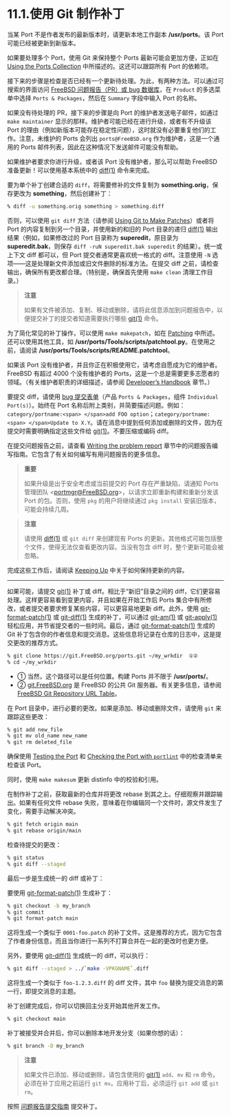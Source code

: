 # 11.1.使用 Git 制作补丁

当某 Port 不是作者发布的最新版本时，请更新本地工作副本 **/usr/ports**。该 Port 可能已经被更新到新版本。

如果要处理多个 Port，使用 Git 来保持整个 Ports 最新可能会更加方便，正如在 [Using the Ports Collection](https://docs.freebsd.org/en/books/handbook/ports#ports-using) 中所描述的。这还可以跟踪所有 Port 的依赖项。

接下来的步骤是检查是否已经有一个更新待处理。为此，有两种方法。可以通过可搜索的界面访问 [FreeBSD 问题报告（PR）或 bug 数据库](https://bugs.freebsd.org/search/)，在 `Product` 的多选菜单中选择 `Ports & Packages`，然后在 `Summary` 字段中输入 Port 的名称。

如果没有待处理的 PR，接下来的步骤是向 Port 的维护者发送电子邮件，如通过 `make maintainer` 显示的那样。维护者可能已经在进行升级，或者有不升级该 Port 的理由（例如新版本可能存在稳定性问题），这时就没有必要重复他们的工作。注意，未维护的 Ports 会列出 `ports@FreeBSD.org` 作为维护者，这是一个通用的 Ports 邮件列表，因此在这种情况下发送邮件可能没有帮助。

如果维护者要求你进行升级，或者该 Port 没有维护者，那么可以帮助 FreeBSD 准备更新！可以使用基本系统中的 [diff(1)](https://man.freebsd.org/cgi/man.cgi?query=diff&sektion=1&format=html) 命令来完成。

要为单个补丁创建合适的 `diff`，将需要修补的文件复制为 **something.orig**，保存更改为 **something**，然后创建补丁：

```sh
% diff -u something.orig something > something.diff
```

否则，可以使用 `git diff` 方法（请参阅 [Using Git to Make Patches](https://docs.freebsd.org/en/books/porters-handbook/upgrading/#git-diff)）或者将 Port 的内容复制到另一个目录，并使用新的和旧的 Port 目录的递归 [diff(1)](https://man.freebsd.org/cgi/man.cgi?query=diff&sektion=1&format=html) 输出结果（例如，如果修改过的 Port 目录称为 **superedit**，原目录为 **superedit.bak**，则保存 `diff -ruN superedit.bak superedit` 的结果）。统一或上下文 diff 都可以，但 Port 提交者通常更喜欢统一格式的 diff。注意使用 `-N` 选项——这是处理新文件添加或旧文件删除的标准方法。在提交 diff 之前，请检查输出，确保所有更改都合理。（特别是，确保首先使用 `make clean` 清理工作目录。）

>**注意**
>
>如果有文件被添加、复制、移动或删除，请将此信息添加到问题报告中，以便提交补丁的提交者知道需要执行哪些 [git(1)](https://man.freebsd.org/cgi/man.cgi?query=git&sektion=1&format=html) 命令。

为了简化常见的补丁操作，可以使用 `make makepatch`，如在 [Patching](https://docs.freebsd.org/en/books/porters-handbook/slow-porting/#slow-patch) 中所述。还可以使用其他工具，如 **/usr/ports/Tools/scripts/patchtool.py**。在使用之前，请阅读 **/usr/ports/Tools/scripts/README.patchtool**。

如果该 Port 没有维护者，并且你正在积极使用它，请考虑自愿成为它的维护者。FreeBSD 有超过 4000 个没有维护者的 Ports，这是一个总是需要更多志愿者的领域。（有关维护者职责的详细描述，请参阅 [Developer’s Handbook](https://docs.freebsd.org/en/books/developers-handbook/#POLICIES-MAINTAINER) 章节。）

要提交 diff，请使用 [bug 提交表单](https://bugs.freebsd.org/submit/)（产品 `Ports & Packages`，组件 `Individual Port(s)`）。始终在 Port 名称后附上类别，并简要描述问题。例如：`category/portname:<span> </span>add FOO option`；`category/portname:<span> </span>Update to X.Y`。请在消息中提到任何添加或删除的文件，因为在提交时需要明确指定这些文件给 [git(1)](https://man.freebsd.org/cgi/man.cgi?query=git&sektion=1&format=html)。不要压缩或编码 diff。

在提交问题报告之前，请查看 [Writing the problem report](https://docs.freebsd.org/en/articles/problem-reports/#pr-writing) 章节中的问题报告编写指南。它包含了有关如何编写有用问题报告的更多信息。

>**重要**
>
>如果升级是出于安全考虑或当前提交的 Port 存在严重缺陷，请通知 Ports 管理团队 <[portmgr@FreeBSD.org](mailto:portmgr@FreeBSD.org)>，以请求立即重新构建和重新分发该 Port 的包。否则，使用 `pkg` 的用户将继续通过 `pkg install` 安装旧版本，可能会持续几周。 

>**注意**
>
> 请使用 [diff(1)](https://man.freebsd.org/cgi/man.cgi?query=diff&sektion=1&format=html) 或 `git diff` 来创建现有 Ports 的更新。其他格式可能包括整个文件，使得无法仅查看更改内容。当没有包含 diff 时，整个更新可能会被忽略。 


完成这些工作后，请阅读 [Keeping Up](https://docs.freebsd.org/en/books/porters-handbook/keeping-up/#keeping-up) 中关于如何保持更新的内容。

---

如果可能，请提交 [git(1)](https://man.freebsd.org/cgi/man.cgi?query=git&sektion=1&format=html) 补丁或 diff。相比于“新旧”目录之间的 diff，它们更容易处理。这样更容易看到变更内容，并且如果在开始工作后 Ports 集合中有所修改，或者提交者要求修复某些内容，可以更容易地更新 diff。此外，使用 [git-format-patch(1)](https://man.freebsd.org/cgi/man.cgi?query=git-format-patch&sektion=1&format=html) 或 [git-diff(1)](https://man.freebsd.org/cgi/man.cgi?query=git-diff&sektion=1&format=html) 生成的补丁，可以通过 [git-am(1)](https://man.freebsd.org/cgi/man.cgi?query=git-am&sektion=1&format=html) 或 [git-apply(1)](https://man.freebsd.org/cgi/man.cgi?query=git-apply&sektion=1&format=html) 轻松应用，并节省提交者的一些时间。最后，通过 [git-format-patch(1)](https://man.freebsd.org/cgi/man.cgi?query=git-format-patch&sektion=1&format=html) 生成的 Git 补丁包含你的作者信息和提交消息。这些信息将记录在仓库的日志中，这是提交更改的推荐方式。

```sh
% git clone https://git.FreeBSD.org/ports.git ~/my_wrkdir  ①②
% cd ~/my_wrkdir
```

- ① 当然，这个路径可以是任何位置。构建 Ports 并不限于 **/usr/ports/**。                                                                                                                         
- ② [git.FreeBSD.org](https://git.freebsd.org/) 是 FreeBSD 的公共 Git 服务器。有关更多信息，请参阅 [FreeBSD Git Repository URL Table](https://docs.freebsd.org/en/books/handbook/mirrors#git-url-table)。 

在 Port 目录中，进行必要的更改。如果是添加、移动或删除文件，请使用 `git` 来跟踪这些更改：

```sh
% git add new_file
% git mv old_name new_name
% git rm deleted_file
```

确保使用 [Testing the Port](https://docs.freebsd.org/en/books/porters-handbook/quick-porting/#porting-testing) 和 [Checking the Port with `portlint`](https://docs.freebsd.org/en/books/porters-handbook/quick-porting/#porting-portlint) 中的检查清单来检查该 Port。

同时，使用 `make makesum` 更新 distinfo 中的校验和引用。

在制作补丁之前，获取最新的仓库并将更改 rebase 到其之上。仔细观察并跟踪输出。如果有任何文件 rebase 失败，意味着在你编辑同一个文件时，源文件发生了变化，需要手动解决冲突。

```sh
% git fetch origin main
% git rebase origin/main
```

检查待提交的更改：

```sh
% git status
% git diff --staged
```

最后一步是生成统一的 diff 或补丁：

要使用 [git-format-patch(1)](https://man.freebsd.org/cgi/man.cgi?query=git-format-patch&sektion=1&format=html) 生成补丁：

```sh
% git checkout -b my_branch
% git commit
% git format-patch main
```

这将生成一个类似于 `0001-foo.patch` 的补丁文件。这是推荐的方式，因为它包含了作者身份信息，而且当你进行一系列不打算合并在一起的更改时也更方便。

另外，要使用 [git-diff(1)](https://man.freebsd.org/cgi/man.cgi?query=git-diff&sektion=1&format=html) 生成统一的 diff，可以执行：

```sh
% git diff --staged > ../`make -VPKGNAME`.diff
```

这将生成一个类似于 `foo-1.2.3.diff` 的 diff 文件，其中 `foo` 替换为提交消息的第一行，即提交消息的主题。

补丁创建完成后，你可以切换回主分支开始其他开发工作。

```sh
% git checkout main
```

补丁被接受并合并后，你可以删除本地开发分支（如果你想的话）：

```sh
% git branch -D my_branch
```

>**注意**
>
>  如果文件已添加、移动或删除，请包含使用的 [git(1)](https://man.freebsd.org/cgi/man.cgi?query=git&sektion=1&format=html) `add`、`mv` 和 `rm` 命令。必须在补丁应用之前运行 `git mv`。应用补丁后，必须运行 `git add` 或 `git rm`。

按照 [问题报告提交指南](https://docs.freebsd.org/en/articles/problem-reports/#pr-writing) 提交补丁。
